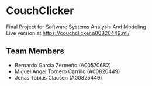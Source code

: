 # CouchClicker
Final Project for Software Systems Analysis And Modeling  
Live version at <https://couchclicker.a00820449.ml/>  

## Team Members
- Bernardo García Zermeño (A00570682)
- Miguel Ángel Tornero Carrillo (A00820449)
- Jonas Tobias Clausen (A00825449)
